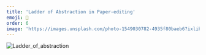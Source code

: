 ```yaml
---
title: 'Ladder of Abstraction in Paper-editing'
emoji: 📘
order: 6
image: 'https://images.unsplash.com/photo-1549030782-4935f80baeb6?ixlib=rb-1.2.1&ixid=MnwxMjA3fDB8MHxwaG90by1wYWdlfHx8fGVufDB8fHx8&auto=format&fit=crop&w=2096&q=80'
---
```




<!-- # Ladder of Abstraction in Paper-editing - draft -->

![Ladder_of_abstraction]({{site.baseUrl}}/img/Ladder_of_abstraction.png)